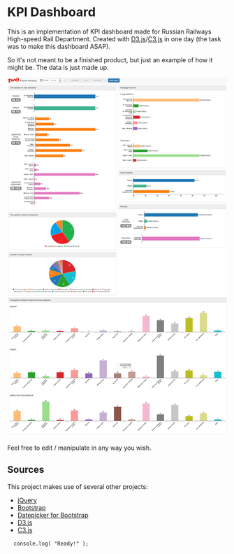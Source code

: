 # KPI Dashboard

This is an implementation of KPI dashboard made for Russian Railways High-speed Rail Department. Created with [D3.js](https://github.com/d3/d3)/[C3.js](https://github.com/c3js/c3) in one day (the task was to make this dashboard ASAP).

So it's not meant to be a finished product, but just an example of how it might be. The data is just made up.

![alt text](img/dashboard.jpg "RZD KPI Dashboard")

Feel free to edit / manipulate in any way you wish.

## Sources

This project makes use of several other projects:

 - [jQuery](https://github.com/jquery/jquery)
 - [Bootstrap](https://github.com/twbs/bootstrap)
 - [Datepicker for Bootstrap](https://github.com/eternicode/bootstrap-datepicker)
 - [D3.js](https://github.com/d3/d3)
 - [C3.js](https://github.com/c3js/c3)

```html
  console.log( "Ready!" );
```
